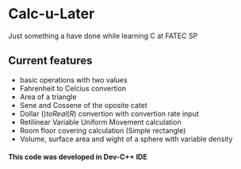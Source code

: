 # Calc-u-Later
Just something a have done while learning C at FATEC SP

## Current features
- basic operations with two values
- Fahrenheit to Celcius convertion
- Area of a triangle
- Sene and Cossene of the oposite catet
- Dollar ($) to Real (R$) convertion with convertion rate input
- Retilinear Variable Uniform Movement calculation
- Room floor covering calculation (Simple rectangle)
- Volume, surface area and wight of a sphere with variable density

#### This code was developed in Dev-C++ IDE
